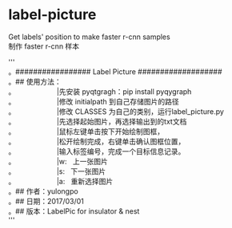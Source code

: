# label-picture   
Get labels' position to make faster r-cnn samples    
制作 faster r-cnn 样本   

'''    
。################# Label Picture ###################   
。## 使用方法：   
。                     |先安装 pyqtgragh：pip install pyqygraph   
。                     |修改 initialpath 到自己存储图片的路径   
。                     |修改 CLASSES 为自己的类别，运行label_picture.py   
。                     |先选择起始图片，再选择输出到的txt文档    
。                     |鼠标左键单击按下开始绘制图框，    
。                     |松开绘制完成，右键单击确认图框位置，    
。                     |输入标签编号，完成一个目标信息记录。    
。                     |w:   上一张图片     
。                     |s:   下一张图片     
。                     |a:   重新选择图片     
。## 作者：yulongpo     
。## 日期：2017/03/01       
。## 版本：LabelPic for insulator & nest    
'''
